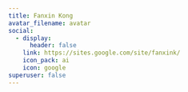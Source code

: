 ```yaml
---
title: Fanxin Kong
avatar_filename: avatar
social:
  - display:
      header: false
    link: https://sites.google.com/site/fanxink/
    icon_pack: ai
    icon: google
superuser: false
---
```

